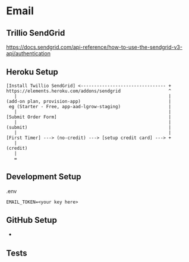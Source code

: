 # Email
## Trillio SendGrid
https://docs.sendgrid.com/api-reference/how-to-use-the-sendgrid-v3-api/authentication

## Heroku Setup 
```
[Install Twillio SendGrid] <-------------------------------- +
https://elements.heroku.com/addons/sendgrid                  ^
   |                                                         |
(add-on plan, provision-app)                                 |
 eg (Starter - Free, app-aad-lgrow-staging)                  |
   |                                                         |
[Submit Order Form]                                          |
   |                                                         |
(submit)                                                     |
   |                                                         |
[First Timer] ---> (no-credit) ---> [setup credit card] ---> +
   |
(credit)  
   |
   =
```

## Development Setup
.env 
```
EMAIL_TOKEN=<your key here>
```

## GitHub Setup
*

## Tests

